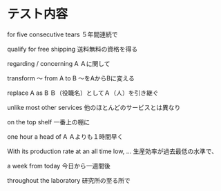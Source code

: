 # テスト内容

for five consecutive tears
５年間連続で

qualify for free shipping
送料無料の資格を得る

regarding / concerning A
Ａに関して

transform ～ from A to B
～をAからBに変える

replace A as B
Ｂ（役職名）としてＡ（人）を引き継ぐ

unlike most other services
他のほとんどのサービスとは異なり

on the top shelf
一番上の棚に

one hour a head of A
Ａよりも１時間早く

With its production rate at an all time low, …
生産効率が過去最低の水準で、

a week from today
今日から一週間後

throughout the laboratory
研究所の至る所で
